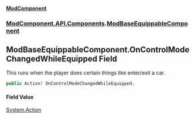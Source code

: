 #### [ModComponent](index.md 'index')
### [ModComponent.API.Components](index.md#ModComponent.API.Components 'ModComponent.API.Components').[ModBaseEquippableComponent](ModBaseEquippableComponent.md 'ModComponent.API.Components.ModBaseEquippableComponent')

## ModBaseEquippableComponent.OnControlModeChangedWhileEquipped Field

This runs when the player does certain things like enter/exit a car.

```csharp
public Action? OnControlModeChangedWhileEquipped;
```

#### Field Value
[System.Action](https://docs.microsoft.com/en-us/dotnet/api/System.Action 'System.Action')